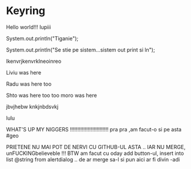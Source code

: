 Keyring
=======

Hello world!!!
Iupiii

System.out.println("Tiganie");

System.out.println("Se stie pe sistem...sistem out print si ln");

lkenvrjkenvrklneoinreo

Liviu was here

Radu was here too

Shto was here too too
moro was here

jbvjhebw knkjnbdsvkj

lulu

WHAT'S UP MY NIGGERS !!!!!!!!!!!!!!!!!!!!!!!!!!
 pra pra ,am facut-o si pe asta #geo

PRIETENE NU MAI POT DE NERVI CU GITHUB-UL ASTA .. IAR NU MERGE, unFUCKINGbelieveble !!! 
BTW am facut cu oday add button-ul, insert into list @string from alertdialog .. de ar merge sa-l si pun aici ar fi divin -adi

